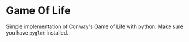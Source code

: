 # Game Of Life
Simple implementation of Conway's Game of Life with python. Make sure you have `pyglet` installed.